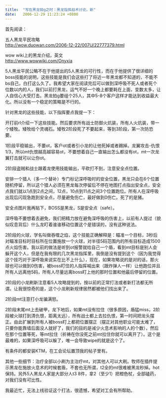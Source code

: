 ```yaml
---
title:  "写在黑龙拍g之时：黑龙指挥战术讨论，新"
date:   2006-12-29 11:23:24 +0800
---
```


首先阅读：  

五人黑龙平民攻略  
http://wow.duowan.com/2006-12-22/007U/22777379.html  

wow wiki上的黑龙介绍，英文  
http://www.wowwiki.com/Onyxia  

5人黑龙平民公略不在于他提出的5人黑龙的可行性，而在于他提供了很详细的boss技能的说明，这些技能是我们会这些打了将近一年黑龙都不知道的，不能不bs自己，白打这么久了。我希望大家在阅读完后可以做到深呼吸不死人或者死个位数以内的人，我们以前打黑龙，运气不好一个晚上都要耗在上面，变数太多，让人自信心大受打击。黑龙拍g要组个25人，其中5-8个客户这样才能达到收益最大化。所以没有一个稳定的策略是不行的。  

针对黑龙的这些技能，以下指挥要点我提一下：  

开打前rl介绍一下这些技能。然后要求所有战士防御火炕装，所有人火炕装，带一个矮牧。矮牧给个灵魂石。矮牧2阶段死了不要起来，等到3阶段，第一次防恐要。  

1阶段平稳输出，不要ot，客户ot或者引小龙的让他死掉或者踢掉。龙翼攻击-仇恨1/3，所以mt仇恨越高越容易ot，不要想着自己一直输出怎么都没有ot，mt一次龙翼打击就可以让你ot。  

2阶段盗贼和战士跟着龙使用技能输出，平砍打不到，注意安全点位置。  

安排一个猎人（多一个替补）专门标记深呼吸时的安全位置，黑龙只会在6个位置随机停留，所以这个猎人必须在黑龙每次停留后不停在地图打点指出安全点，安全点我们就以1点到2点之间，12点，10点到11点之间3个位置跑位。所有人在深呼吸出现后闪现急跑到安全点，尽量避免伤亡，最好做到0伤亡。死了的是猪。  

安全点图片我再贴下，BOSS是黑龙，S是安全点（safe）。  

深呼吸不要想着去避免，我们把精力放在避免深呼吸的伤害上，以前有人提过（貌似叹息背后）什么龙盯着谁谁移动位置这个是错误的，没有这种说法。  

2阶段的火球，学名叫做吞噬之焰，这个技能正确解释是：瞄准一个目标，3秒后对瞄准目标时目标所在位置施放一个火球，对半径5码范围内的所有目标造成1500点火焰伤害。我以前的做法是听到ot报警就给自己一个盾，看到mt目标是别人会躲开这个人，但是在我有限的几次黑龙指挥里，我倒是没有提到这个（因为我觉得这个技巧对于深呼吸来说实在比不上什么），现在，如果攻略说的是对的话，那火球也可以做到0伤害，被boss盯住的人指挥喊出来（跟炸弹人一样）让他跑位并且所有人远离他5码，所有人尽量远离boss盯上他的那时位置和他最后停留的位置。  

2阶段的小龙刷新注意看5人攻略提到的，按以前的正常打法或者新打法都无所谓。让我很惊奇的是，这个小龙刷新规律居然都被他们找出来了。  

2阶段mt注意打小龙骗满怒。  

2阶段末尾mt上去破甲，龙下地后，如果mt没有拉住（很多原因，盾猛miss，2阶段被火球打到清仇恨，距离太远），所有战士都上去拉仇恨，第一时间把龙头摆正。由此扩展到所有人被boss盯上都把位置摆正（摆正对其他职业可能太难了，只要你能靠墙后面没人就好了，我们的目的是减少火息术影响的人的个数），然后在那个位置等死，等mt拉住（祈祷在你没死之前mt拉住你就可以离开了）。这个是最难的，如果深呼吸可以躲了，唯一会导致wipe的就是这个了。  

有条件的都安装KTM，在工会论坛置顶我的帖子里有。  

其他一些细节：治疗全部以小刷为主治疗mt，对其他人可以大刷。牧师在插件提示黑龙在施放火息术的时候套盾，不套也无所谓，t2全的mt很难被黑龙秒掉。hot保持。另外5人黑龙人家是大部分人t3 8件，拿2（至少1）把橙色杖，全部磕药，对我们没有可比性。  

我最近忙，无法上线验证这个打法，很遗憾，希望对工会有所帮助。  

